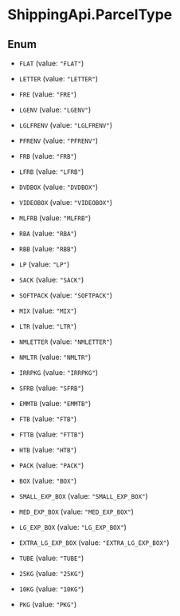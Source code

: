 # ShippingApi.ParcelType

## Enum


* `FLAT` (value: `"FLAT"`)

* `LETTER` (value: `"LETTER"`)

* `FRE` (value: `"FRE"`)

* `LGENV` (value: `"LGENV"`)

* `LGLFRENV` (value: `"LGLFRENV"`)

* `PFRENV` (value: `"PFRENV"`)

* `FRB` (value: `"FRB"`)

* `LFRB` (value: `"LFRB"`)

* `DVDBOX` (value: `"DVDBOX"`)

* `VIDEOBOX` (value: `"VIDEOBOX"`)

* `MLFRB` (value: `"MLFRB"`)

* `RBA` (value: `"RBA"`)

* `RBB` (value: `"RBB"`)

* `LP` (value: `"LP"`)

* `SACK` (value: `"SACK"`)

* `SOFTPACK` (value: `"SOFTPACK"`)

* `MIX` (value: `"MIX"`)

* `LTR` (value: `"LTR"`)

* `NMLETTER` (value: `"NMLETTER"`)

* `NMLTR` (value: `"NMLTR"`)

* `IRRPKG` (value: `"IRRPKG"`)

* `SFRB` (value: `"SFRB"`)

* `EMMTB` (value: `"EMMTB"`)

* `FTB` (value: `"FTB"`)

* `FTTB` (value: `"FTTB"`)

* `HTB` (value: `"HTB"`)

* `PACK` (value: `"PACK"`)

* `BOX` (value: `"BOX"`)

* `SMALL_EXP_BOX` (value: `"SMALL_EXP_BOX"`)

* `MED_EXP_BOX` (value: `"MED_EXP_BOX"`)

* `LG_EXP_BOX` (value: `"LG_EXP_BOX"`)

* `EXTRA_LG_EXP_BOX` (value: `"EXTRA_LG_EXP_BOX"`)

* `TUBE` (value: `"TUBE"`)

* `25KG` (value: `"25KG"`)

* `10KG` (value: `"10KG"`)

* `PKG` (value: `"PKG"`)


